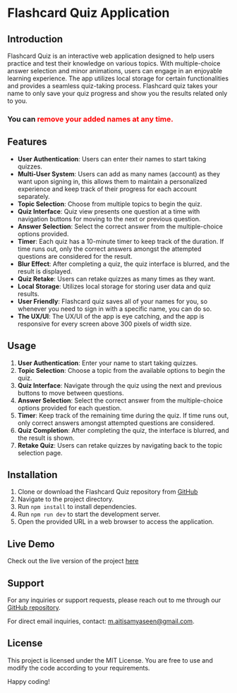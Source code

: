 # Flashcard Quiz Application

## Introduction

Flashcard Quiz is an interactive web application designed to help users practice and test their knowledge on various topics. With multiple-choice answer selection and minor animations, users can engage in an enjoyable learning experience. The app utilizes local storage for certain functionalities and provides a seamless quiz-taking process. Flashcard quiz takes your name to only save your quiz progress and show you the results related only to you.

### You can <span style="color:red;">remove your added names at any time.</span>

## Features
- **User Authentication**: Users can enter their names to start taking quizzes.
- **Multi-User System**: Users can add as many names (account) as they want upon signing in, this allows them to maintain a personalized experience and keep track of their progress for each account separately.
- **Topic Selection**: Choose from multiple topics to begin the quiz.
- **Quiz Interface**: Quiz view presents one question at a time with navigation buttons for moving to the next or previous question.
- **Answer Selection**: Select the correct answer from the multiple-choice options provided.
- **Timer**: Each quiz has a 10-minute timer to keep track of the duration. If time runs out, only the correct answers amongst the attempted questions are considered for the result.
- **Blur Effect**: After completing a quiz, the quiz interface is blurred, and the result is displayed.
- **Quiz Retake**: Users can retake quizzes as many times as they want.
- **Local Storage**: Utilizes local storage for storing user data and quiz results.
- **User Friendly**: Flashcard quiz saves all of your names for you, so whenever you need to sign in with a specific name, you can do so.
- **The UX/UI**: The UX/UI of the app is eye catching, and the app is responsive for every screen above 300 pixels of width size.

## Usage
1. **User Authentication**: Enter your name to start taking quizzes.
2. **Topic Selection**: Choose a topic from the available options to begin the quiz.
3. **Quiz Interface**: Navigate through the quiz using the next and previous buttons to move between questions.
4. **Answer Selection**: Select the correct answer from the multiple-choice options provided for each question.
5. **Timer**: Keep track of the remaining time during the quiz. If time runs out, only correct answers amongst attempted questions are considered.
6. **Quiz Completion**: After completing the quiz, the interface is blurred, and the result is shown.
7. **Retake Quiz**: Users can retake quizzes by navigating back to the topic selection page.

## Installation
1. Clone or download the Flashcard Quiz repository from [GitHub](https://github.com/MaitisamY/flashcard-quiz)
2. Navigate to the project directory.
3. Run `npm install` to install dependencies.
4. Run `npm run dev` to start the development server.
5. Open the provided URL in a web browser to access the application.

## Live Demo
Check out the live version of the project [here](https://flashcard-quiz-blush.vercel.app)

## Support
For any inquiries or support requests, please reach out to me through our [GitHub repository](https://github.com/MaitisamY/flashcard-quiz).

For direct email inquiries, contact: [m.aitisamyaseen@gmail.com](mailto:m.aitisamyaseen@gmail.com).

## License
This project is licensed under the MIT License. You are free to use and modify the code according to your requirements.

Happy coding!